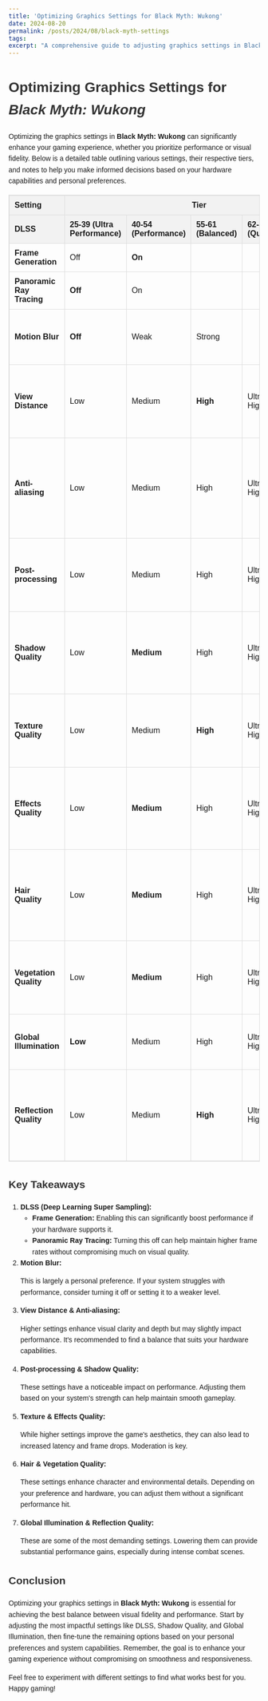 ```yaml
---
title: 'Optimizing Graphics Settings for Black Myth: Wukong'
date: 2024-08-20
permalink: /posts/2024/08/black-myth-settings
tags:
excerpt: "A comprehensive guide to adjusting graphics settings in Black Myth: Wukong for optimal performance and visual quality."
---
```


<html lang="en">
<head>
  <meta charset="UTF-8">
  <title>Optimizing Graphics Settings for Black Myth: Wukong</title>
  <style>
    body {
      font-family: Arial, sans-serif;
      line-height: 1.6;
      margin: 20px;
    }
    table {
      width: 100%;
      border-collapse: collapse;
      margin-bottom: 20px;
    }
    table, th, td {
      border: 1px solid #dddddd;
    }
    th, td {
      padding: 10px;
      text-align: left;
    }
    th {
      background-color: #f2f2f2;
    }
    h1, h2, h3 {
      color: #333333;
    }
    strong {
      font-weight: bold;
    }
  </style>
</head>
<body>

  <h1>Optimizing Graphics Settings for <em>Black Myth: Wukong</em></h1>

  <p>Optimizing the graphics settings in <strong>Black Myth: Wukong</strong> can significantly enhance your gaming experience, whether you prioritize performance or visual fidelity. Below is a detailed table outlining various settings, their respective tiers, and notes to help you make informed decisions based on your hardware capabilities and personal preferences.</p>

  <table border="1" cellspacing="0" cellpadding="5">
    <thead>
      <tr>
        <th><strong>Setting</strong></th>
        <th colspan="5" style="text-align: center;"><strong>Tier</strong></th>
        <th><strong>Notes</strong></th>
      </tr>
      <tr>
        <th><strong>DLSS</strong></th>
        <th><strong>25-39 (Ultra Performance)</strong></th>
        <th><strong>40-54 (Performance)</strong></th>
        <th><strong>55-61 (Balanced)</strong></th>
        <th><strong>62-89 (Quality)</strong></th>
        <th><strong>90-100 (DLAA)</strong></th>
        <th></th>
      </tr>
    </thead>
    <tbody>
      <tr>
        <td><strong>Frame Generation</strong></td>
        <td>Off</td>
        <td><strong>On</strong></td>
        <td></td>
        <td></td>
        <td></td>
        <td>If possible, turn on</td>
      </tr>
      <tr>
        <td><strong>Panoramic Ray Tracing</strong></td>
        <td><strong>Off</strong></td>
        <td>On</td>
        <td></td>
        <td></td>
        <td></td>
        <td>Turn off as a courtesy</td>
      </tr>
      <tr>
        <td><strong>Motion Blur</strong></td>
        <td><strong>Off</strong></td>
        <td>Weak</td>
        <td>Strong</td>
        <td></td>
        <td></td>
        <td>Subjective option, can be turned on if configuration is not enough</td>
      </tr>
      <tr>
        <td><strong>View Distance</strong></td>
        <td>Low</td>
        <td>Medium</td>
        <td><strong>High</strong></td>
        <td>Ultra High</td>
        <td>Cinematic</td>
        <td>Minor frame rate differences, not obvious under benchmark, further exploration in actual game</td>
      </tr>
      <tr>
        <td><strong>Anti-aliasing</strong></td>
        <td>Low</td>
        <td>Medium</td>
        <td>High</td>
        <td>Ultra High</td>
        <td><strong>Cinematic</strong></td>
        <td>Almost no impact on frame rate, differences indistinguishable under dynamic benchmark scenes, static comparison pending in actual game</td>
      </tr>
      <tr>
        <td><strong>Post-processing</strong></td>
        <td>Low</td>
        <td>Medium</td>
        <td>High</td>
        <td>Ultra High</td>
        <td><strong>Cinematic</strong></td>
        <td>Almost no impact on frame rate, combat scenes might be affected, verification pending</td>
      </tr>
      <tr>
        <td><strong>Shadow Quality</strong></td>
        <td>Low</td>
        <td><strong>Medium</strong></td>
        <td>High</td>
        <td>Ultra High</td>
        <td>Cinematic</td>
        <td>Great impact on frame rate, visible under benchmark, further comparison in actual game pending</td>
      </tr>
      <tr>
        <td><strong>Texture Quality</strong></td>
        <td>Low</td>
        <td>Medium</td>
        <td><strong>High</strong></td>
        <td>Ultra High</td>
        <td>Cinematic</td>
        <td>Minor frame rate differences, high is sufficient, too high may affect game scene loading and increase latency</td>
      </tr>
      <tr>
        <td><strong>Effects Quality</strong></td>
        <td>Low</td>
        <td><strong>Medium</strong></td>
        <td>High</td>
        <td>Ultra High</td>
        <td>Cinematic</td>
        <td>Medium impact on frame rate, expected to be evident in combat scenes, comparison pending in actual game</td>
      </tr>
      <tr>
        <td><strong>Hair Quality</strong></td>
        <td>Low</td>
        <td><strong>Medium</strong></td>
        <td>High</td>
        <td>Ultra High</td>
        <td>Cinematic</td>
        <td>Almost no impact on frame rate under benchmark, but you know... our Monkey King, comparison pending in actual game</td>
      </tr>
      <tr>
        <td><strong>Vegetation Quality</strong></td>
        <td>Low</td>
        <td><strong>Medium</strong></td>
        <td>High</td>
        <td>Ultra High</td>
        <td>Cinematic</td>
        <td>Medium impact on frame rate, well reflected under benchmark, but little visual difference</td>
      </tr>
      <tr>
        <td><strong>Global Illumination</strong></td>
        <td><strong>Low</strong></td>
        <td>Medium</td>
        <td>High</td>
        <td>Ultra High</td>
        <td>Cinematic</td>
        <td>Great impact on frame rate, noticeable frame drops when set high</td>
      </tr>
      <tr>
        <td><strong>Reflection Quality</strong></td>
        <td>Low</td>
        <td>Medium</td>
        <td><strong>High</strong></td>
        <td>Ultra High</td>
        <td>Cinematic</td>
        <td>Almost no impact on frame rate, game scenes differ from Cyberpunk 2077, further exploration in actual game pending</td>
      </tr>
  </tbody>
  </table>

  <h2>Key Takeaways</h2>

  <ol>
    <li><strong>DLSS (Deep Learning Super Sampling):</strong>
      <ul>
        <li><strong>Frame Generation:</strong> Enabling this can significantly boost performance if your hardware supports it.</li>
        <li><strong>Panoramic Ray Tracing:</strong> Turning this off can help maintain higher frame rates without compromising much on visual quality.</li>
      </ul>
    </li>
    <li><strong>Motion Blur:</strong>
      <p>This is largely a personal preference. If your system struggles with performance, consider turning it off or setting it to a weaker level.</p>
    </li>
    <li><strong>View Distance &amp; Anti-aliasing:</strong>
      <p>Higher settings enhance visual clarity and depth but may slightly impact performance. It's recommended to find a balance that suits your hardware capabilities.</p>
    </li>
    <li><strong>Post-processing &amp; Shadow Quality:</strong>
      <p>These settings have a noticeable impact on performance. Adjusting them based on your system's strength can help maintain smooth gameplay.</p>
    </li>
    <li><strong>Texture &amp; Effects Quality:</strong>
      <p>While higher settings improve the game's aesthetics, they can also lead to increased latency and frame drops. Moderation is key.</p>
    </li>
    <li><strong>Hair &amp; Vegetation Quality:</strong>
      <p>These settings enhance character and environmental details. Depending on your preference and hardware, you can adjust them without a significant performance hit.</p>
    </li>
    <li><strong>Global Illumination &amp; Reflection Quality:</strong>
      <p>These are some of the most demanding settings. Lowering them can provide substantial performance gains, especially during intense combat scenes.</p>
    </li>
  </ol>

  <h2>Conclusion</h2>

  <p>Optimizing your graphics settings in <strong>Black Myth: Wukong</strong> is essential for achieving the best balance between visual fidelity and performance. Start by adjusting the most impactful settings like DLSS, Shadow Quality, and Global Illumination, then fine-tune the remaining options based on your personal preferences and system capabilities. Remember, the goal is to enhance your gaming experience without compromising on smoothness and responsiveness.</p>

  <p>Feel free to experiment with different settings to find what works best for you. Happy gaming!</p>

</body>
</html>
